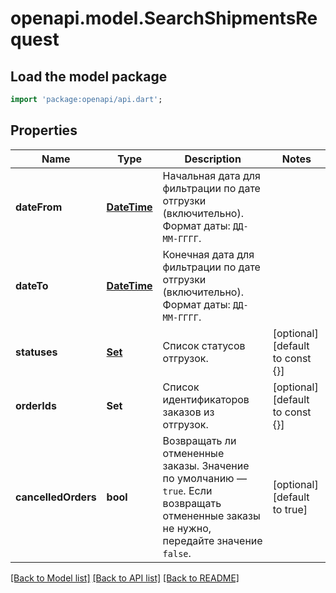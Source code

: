 # openapi.model.SearchShipmentsRequest

## Load the model package
```dart
import 'package:openapi/api.dart';
```

## Properties
Name | Type | Description | Notes
------------ | ------------- | ------------- | -------------
**dateFrom** | [**DateTime**](DateTime.md) | Начальная дата для фильтрации по дате отгрузки (включительно).  Формат даты: `ДД-ММ-ГГГГ`.  | 
**dateTo** | [**DateTime**](DateTime.md) | Конечная дата для фильтрации по дате отгрузки (включительно).  Формат даты: `ДД-ММ-ГГГГ`.  | 
**statuses** | [**Set<ShipmentStatusType>**](ShipmentStatusType.md) | Список статусов отгрузок. | [optional] [default to const {}]
**orderIds** | **Set<int>** | Список идентификаторов заказов из отгрузок. | [optional] [default to const {}]
**cancelledOrders** | **bool** | Возвращать ли отмененные заказы.  Значение по умолчанию — `true`. Если возвращать отмененные заказы не нужно, передайте значение `false`.  | [optional] [default to true]

[[Back to Model list]](../README.md#documentation-for-models) [[Back to API list]](../README.md#documentation-for-api-endpoints) [[Back to README]](../README.md)


